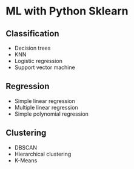 # ML with Python Sklearn
## Classification
- Decision trees
- KNN
- Logistic regression
- Support vector machine

## Regression
- Simple linear regression
- Multiple linear regression
- Simple polynomial regression

## Clustering
- DBSCAN
- Hierarchical clustering
- K-Means
